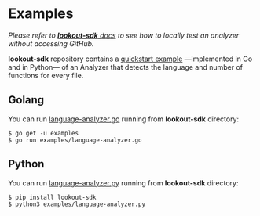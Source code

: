 # Examples

_Please refer to [**lookout-sdk** docs](lookout-sdk.md) to see how to locally test an analyzer without accessing GitHub._

**lookout-sdk** repository contains a [quickstart example](https://github.com/src-d/lookout-sdk/blob/master/examples) &mdash;implemented in Go and in Python&mdash; of an Analyzer that detects the language and number of functions for every file.

## Golang

You can run [language-analyzer.go](https://github.com/src-d/lookout-sdk/blob/master/examples/language-analyzer.go) running from **lookout-sdk** directory:

```shell
$ go get -u examples
$ go run examples/language-analyzer.go
```

## Python

You can run [language-analyzer.py](https://github.com/src-d/lookout-sdk/blob/master/examples/language-analyzer.py) running from **lookout-sdk** directory:

```shell
$ pip install lookout-sdk
$ python3 examples/language-analyzer.py
```
